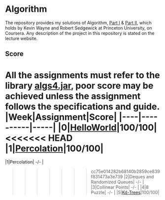 # Algorithm

The repository provides my solutions of Algorithm, [Part I](https://www.coursera.org/learn/algorithms-part1?) & [Part II](https://www.coursera.org/learn/algorithms-part2?), which holds by Kevin Wayne and Robert Sedgewick at Princeton University, on Coursera.
Any description of the project in this repository is stated on the lecture website.

## Score
All the assignments must refer to the library [algs4.jar](https://algs4.cs.princeton.edu/code/), poor score may be achieved unless the assignment follows the specifications and guide.
|Week|Assignment|Score|
|----|----------|-----|
|0|[HelloWorld](https://github.com/Pandede/Algorithm/tree/master/HelloWorld)|100/100|
<<<<<<< HEAD
|1|[Percolation](https://github.com/Pandede/Algorithm/tree/master/Percolation)|100/100|
=======
|1|Percolation| -/- |
>>>>>>> cc75e014282b68140b2859ce839f831473a3e739
|2|Deques and Randomized Queues| -/- |
|3|Collinear Points| -/- |
|4|8 Puzzle| -/- |
|5|[Kd-Trees](https://github.com/Pandede/Algorithm/tree/master/KdTree)|100/100|
